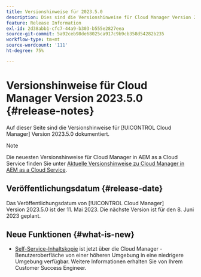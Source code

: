 ```yaml
---
title: Versionshinweise für 2023.5.0
description: Dies sind die Versionshinweise für Cloud Manager Version 2023.5.0.
feature: Release Information
exl-id: 2d38abb1-cfc7-44a9-b303-b555e2827eea
source-git-commit: 5a92ceb98de68025ca917c9b9cb358d54282b235
workflow-type: tm+mt
source-wordcount: '111'
ht-degree: 75%

---
```



# Versionshinweise für Cloud Manager Version 2023.5.0 {#release-notes}

Auf dieser Seite sind die Versionshinweise für [!UICONTROL Cloud Manager] Version 2023.5.0 dokumentiert.

>[!NOTE]
>
>Die neuesten Versionshinweise für Cloud Manager in AEM as a Cloud Service finden Sie unter [Aktuelle Versionshinweise zu Cloud Manager in AEM as a Cloud Service](https://experienceleague.adobe.com/docs/experience-manager-cloud-service/content/implementing/using-cloud-manager/release-notes-cloud-manager/release-notes-cm-current.html?lang=de).

## Veröffentlichungsdatum {#release-date}

Das Veröffentlichungsdatum von [!UICONTROL Cloud Manager] Version 2023.5.0 ist der 11. Mai 2023. Die nächste Version ist für den 8. Juni 2023 geplant.

## Neue Funktionen {#what-is-new}

* [Self-Service-Inhaltskopie](/help/using/content-copy.md) ist jetzt über die Cloud Manager -Benutzeroberfläche von einer höheren Umgebung in eine niedrigere Umgebung verfügbar. Weitere Informationen erhalten Sie von Ihrem Customer Success Engineer.
